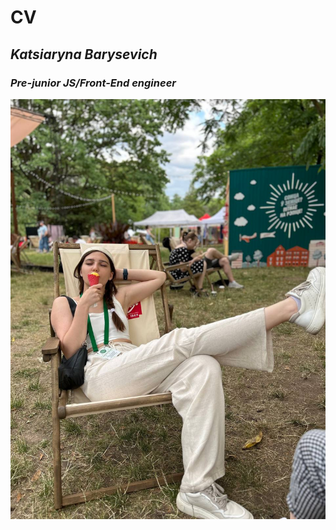 # CV
## *Katsiaryna Barysevich*
### _Pre-junior JS/Front-End engineer_
![Photo of me eating an ice-cream](./IMG_4206.JPG)

